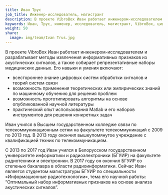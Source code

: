 ```yaml
---
title: Иван Трус
job_title: Инженер-исследователь, магистрант
description: В проекте VibroBox Иван работает инженером-исследователем и разрабатывает методы извлечения информативных признаков из акустических сигналов, а также собирает репрезентативные наборы медицинских данных.
keywords: Иван, Трус, инженер, исследователь, магистрант, VibroBox, цифровой, обработка, сигнал, анализ, акустический
weight: 50
share:
  image: img/team/Ivan Trus.jpg
---
```

В проекте VibroBox Иван работает инженером-исследователем и разрабатывает методы извлечения информативных признаков из акустических сигналов, а также собирает репрезентативные наборы медицинских данных. Его навыки и умения включают: 
* всестороннее знание цифровых систем обработки сигналов и теорий систем связи
* возможность применения теоретических или эмпирических знаний по машинному обучению для решения проблем
* возможность прототипировать алгоритмы на основе опубликованной научной литературы
* практический опыт использования Matlab и его наборов инструментов для решения конкретных задач

Иван учился в Высшем государственном колледже связи по телекоммуникационным сетям на факультете телекоммуникаций с 2009 по 2013 год. В 2013 году окончил вышеупомянутое учреждение с квалификацией техник по телекоммуникациям.

С 2013 по 2017 год Иван учился в Белорусском государственном университете информатики и радиоэлектроники (БГУИР) на факультете радиотехники и электроники. В 2017 году он окончил БГУИР со степенью бакалавра в области радиоинформатики.
Сейчас Иван является студентом магистратуры БГУИР по специальности «Информационные радиотехнологии», тема его научной работы: “Оптимальный набор информативных признаков на основе анализа акустических сигналов”.
